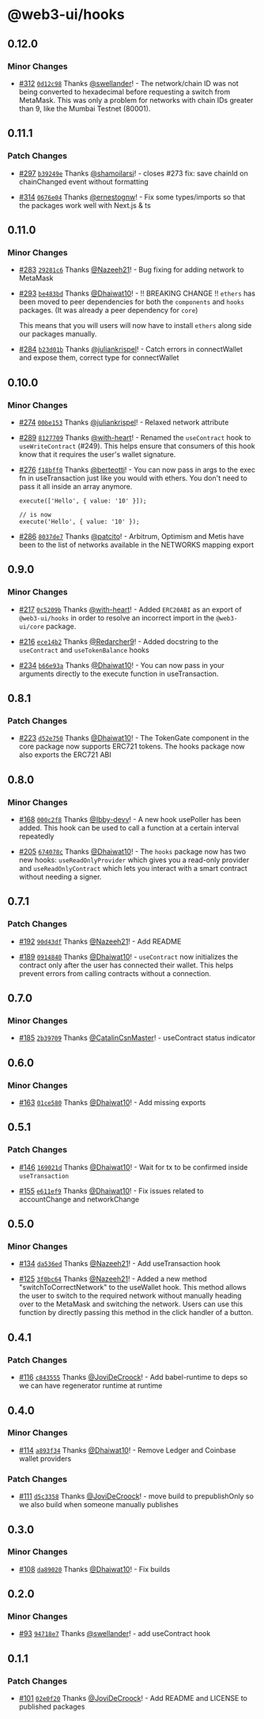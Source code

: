 # @web3-ui/hooks

## 0.12.0

### Minor Changes

- [#312](https://github.com/Developer-DAO/web3-ui/pull/312) [`0d12c98`](https://github.com/Developer-DAO/web3-ui/commit/0d12c98ce76e8bdde2627df6daa86ced69a5acca) Thanks [@swellander](https://github.com/swellander)! - The network/chain ID was not being converted to hexadecimal before requesting a switch from MetaMask. This was only a problem for networks with chain IDs greater than 9, like the Mumbai Testnet (80001).

## 0.11.1

### Patch Changes

- [#297](https://github.com/Developer-DAO/web3-ui/pull/297) [`b39249e`](https://github.com/Developer-DAO/web3-ui/commit/b39249eee07246fe24ab0e11876eb05fb4a6ceb1) Thanks [@shamoilarsi](https://github.com/shamoilarsi)! - closes #273
  fix: save chainId on chainChanged event without formatting

* [#314](https://github.com/Developer-DAO/web3-ui/pull/314) [`0676e04`](https://github.com/Developer-DAO/web3-ui/commit/0676e044f600db04ab01540aa4fb4e3ce011e91d) Thanks [@ernestognw](https://github.com/ernestognw)! - Fix some types/imports so that the packages work well with Next.js & ts

## 0.11.0

### Minor Changes

- [#283](https://github.com/Developer-DAO/web3-ui/pull/283) [`29281c6`](https://github.com/Developer-DAO/web3-ui/commit/29281c6727aa74f5bb0807b4adf06428804bf319) Thanks [@Nazeeh21](https://github.com/Nazeeh21)! - Bug fixing for adding network to MetaMask

* [#293](https://github.com/Developer-DAO/web3-ui/pull/293) [`be483bd`](https://github.com/Developer-DAO/web3-ui/commit/be483bd66022466578ed8ab7782db04b04c1b6c3) Thanks [@Dhaiwat10](https://github.com/Dhaiwat10)! - !! BREAKING CHANGE !!
  `ethers` has been moved to peer dependencies for both the `components` and `hooks` packages. (It was already a peer dependency for `core`)

  This means that you will users will now have to install `ethers` along side our packages manually.

- [#284](https://github.com/Developer-DAO/web3-ui/pull/284) [`b23d01b`](https://github.com/Developer-DAO/web3-ui/commit/b23d01b93cf74626f33913cbaa270ddd6f111636) Thanks [@juliankrispel](https://github.com/juliankrispel)! - Catch errors in connectWallet and expose them, correct type for connectWallet

## 0.10.0

### Minor Changes

- [#274](https://github.com/Developer-DAO/web3-ui/pull/274) [`00be153`](https://github.com/Developer-DAO/web3-ui/commit/00be153264a5efc1ad883156f942b76c214e4cde) Thanks [@juliankrispel](https://github.com/juliankrispel)! - Relaxed network attribute

* [#289](https://github.com/Developer-DAO/web3-ui/pull/289) [`8127709`](https://github.com/Developer-DAO/web3-ui/commit/8127709b63417096c5dd3bd9c1ec5eea84e9f6e5) Thanks [@with-heart](https://github.com/with-heart)! - Renamed the `useContract` hook to `useWriteContract` (#249). This helps ensure that consumers of this hook know that it requires the user's wallet signature.

- [#276](https://github.com/Developer-DAO/web3-ui/pull/276) [`f18bff0`](https://github.com/Developer-DAO/web3-ui/commit/f18bff025fdc16d5805ee3bdc466499629068a52) Thanks [@berteotti](https://github.com/berteotti)! - You can now pass in args to the exec fn in useTransaction just like you would with ethers. You don't need to pass it all inside an array anymore.

  ```tsx
  execute(['Hello', { value: '10' }]);

  // is now
  execute('Hello', { value: '10' });
  ```

* [#286](https://github.com/Developer-DAO/web3-ui/pull/286) [`8037de7`](https://github.com/Developer-DAO/web3-ui/commit/8037de7968cf23bfdd4804699b0d6706a2053005) Thanks [@patcito](https://github.com/patcito)! - Arbitrum, Optimism and Metis have been to the list of networks available in the NETWORKS mapping export

## 0.9.0

### Minor Changes

- [#217](https://github.com/Developer-DAO/web3-ui/pull/217) [`0c5209b`](https://github.com/Developer-DAO/web3-ui/commit/0c5209b987665a3875b297733e6dde8205cd3965) Thanks [@with-heart](https://github.com/with-heart)! - Added `ERC20ABI` as an export of `@web3-ui/hooks` in order to resolve an incorrect import in the `@web3-ui/core` package.

* [#216](https://github.com/Developer-DAO/web3-ui/pull/216) [`ece14b2`](https://github.com/Developer-DAO/web3-ui/commit/ece14b2ea025772eef0251432dc43e41e3e219c0) Thanks [@Redarcher9](https://github.com/Redarcher9)! - Added docstring to the `useContract` and `useTokenBalance` hooks

- [#234](https://github.com/Developer-DAO/web3-ui/pull/234) [`b66e93a`](https://github.com/Developer-DAO/web3-ui/commit/b66e93a97f9c260b903ba0545fd368ec4842f349) Thanks [@Dhaiwat10](https://github.com/Dhaiwat10)! - You can now pass in your arguments directly to the execute function in useTransaction.

## 0.8.1

### Patch Changes

- [#223](https://github.com/Developer-DAO/web3-ui/pull/223) [`d52e750`](https://github.com/Developer-DAO/web3-ui/commit/d52e75078af16aa851c834624e5130a741d66556) Thanks [@Dhaiwat10](https://github.com/Dhaiwat10)! - The TokenGate component in the core package now supports ERC721 tokens. The hooks package now also exports the ERC721 ABI

## 0.8.0

### Minor Changes

- [#168](https://github.com/Developer-DAO/web3-ui/pull/168) [`000c2f8`](https://github.com/Developer-DAO/web3-ui/commit/000c2f8a8f15e963d090f305f7d6e6073ec41e4c) Thanks [@Ibby-devv](https://github.com/Ibby-devv)! - A new hook usePoller has been added. This hook can be used to call a function at a certain interval repeatedly

* [#205](https://github.com/Developer-DAO/web3-ui/pull/205) [`674078c`](https://github.com/Developer-DAO/web3-ui/commit/674078c28ea2b32229b119dd2f01bfa9a6b9e8af) Thanks [@Dhaiwat10](https://github.com/Dhaiwat10)! - The `hooks` package now has two new hooks: `useReadOnlyProvider` which gives you a read-only provider and `useReadOnlyContract` which lets you interact with a smart contract without needing a signer.

## 0.7.1

### Patch Changes

- [#192](https://github.com/Developer-DAO/web3-ui/pull/192) [`90d43df`](https://github.com/Developer-DAO/web3-ui/commit/90d43df64873e6a35c1d0b1deabbfc1fe594f62c) Thanks [@Nazeeh21](https://github.com/Nazeeh21)! - Add README

* [#189](https://github.com/Developer-DAO/web3-ui/pull/189) [`0914840`](https://github.com/Developer-DAO/web3-ui/commit/0914840b6081b1e4b6ab14afb36064d6666b40e3) Thanks [@Dhaiwat10](https://github.com/Dhaiwat10)! - `useContract` now initializes the contract only after the user has connected their wallet. This helps prevent errors from calling contracts without a connection.

## 0.7.0

### Minor Changes

- [#185](https://github.com/Developer-DAO/web3-ui/pull/185) [`2b39709`](https://github.com/Developer-DAO/web3-ui/commit/2b3970987eff7c9aeabbce027477079a43a61220) Thanks [@CatalinCsnMaster](https://github.com/CatalinCsnMaster)! - useContract status indicator

## 0.6.0

### Minor Changes

- [#163](https://github.com/Developer-DAO/web3-ui/pull/163) [`01ce580`](https://github.com/Developer-DAO/web3-ui/commit/01ce5809debb2284545620861d11893e4f9675f0) Thanks [@Dhaiwat10](https://github.com/Dhaiwat10)! - Add missing exports

## 0.5.1

### Patch Changes

- [#146](https://github.com/Developer-DAO/web3-ui/pull/146) [`169021d`](https://github.com/Developer-DAO/web3-ui/commit/169021df19ebc7819f68d74213dc74380d8a71d6) Thanks [@Dhaiwat10](https://github.com/Dhaiwat10)! - Wait for tx to be confirmed inside `useTransaction`

* [#155](https://github.com/Developer-DAO/web3-ui/pull/155) [`e611ef9`](https://github.com/Developer-DAO/web3-ui/commit/e611ef9860ac0179e3c3dcfc64f05aac3b88baa7) Thanks [@Dhaiwat10](https://github.com/Dhaiwat10)! - Fix issues related to accountChange and networkChange

## 0.5.0

### Minor Changes

- [#134](https://github.com/Developer-DAO/web3-ui/pull/134) [`da536ed`](https://github.com/Developer-DAO/web3-ui/commit/da536ed8df37c768764ca616a9bb83fc91a01d5e) Thanks [@Nazeeh21](https://github.com/Nazeeh21)! - Add useTransaction hook

* [#125](https://github.com/Developer-DAO/web3-ui/pull/125) [`3f0bc64`](https://github.com/Developer-DAO/web3-ui/commit/3f0bc640cc4d0d4ee4e656afd16c6fc2fbfc9cbd) Thanks [@Nazeeh21](https://github.com/Nazeeh21)! - Added a new method "switchToCorrectNetwork" to the useWallet hook. This method allows the user to switch to the required network without manually heading over to the MetaMask and switching the network. Users can use this function by directly passing this method in the click handler of a button.

## 0.4.1

### Patch Changes

- [#116](https://github.com/Developer-DAO/web3-ui/pull/116) [`c843555`](https://github.com/Developer-DAO/web3-ui/commit/c843555369f56c01653f0486e54a31a382353ed4) Thanks [@JoviDeCroock](https://github.com/JoviDeCroock)! - Add babel-runtime to deps so we can have regenerator runtime at runtime

## 0.4.0

### Minor Changes

- [#114](https://github.com/Developer-DAO/web3-ui/pull/114) [`a893f34`](https://github.com/Developer-DAO/web3-ui/commit/a893f34036844b8b7100bac98eea8b62036c8491) Thanks [@Dhaiwat10](https://github.com/Dhaiwat10)! - Remove Ledger and Coinbase wallet providers

### Patch Changes

- [#111](https://github.com/Developer-DAO/web3-ui/pull/111) [`d5c3358`](https://github.com/Developer-DAO/web3-ui/commit/d5c3358e0a487359619c4fe234d573b0940b34a8) Thanks [@JoviDeCroock](https://github.com/JoviDeCroock)! - move build to prepublishOnly so we also build when someone manually publishes

## 0.3.0

### Minor Changes

- [#108](https://github.com/Developer-DAO/web3-ui/pull/108) [`da89020`](https://github.com/Developer-DAO/web3-ui/commit/da89020b0ccf5bfc170bbdede25d2bb379c376ba) Thanks [@Dhaiwat10](https://github.com/Dhaiwat10)! - Fix builds

## 0.2.0

### Minor Changes

- [#93](https://github.com/Developer-DAO/web3-ui/pull/93) [`94718e7`](https://github.com/Developer-DAO/web3-ui/commit/94718e75c480d493f32808746a3d485c3cc9f9ff) Thanks [@swellander](https://github.com/swellander)! - add useContract hook

## 0.1.1

### Patch Changes

- [#101](https://github.com/Developer-DAO/web3-ui/pull/101) [`02e0f20`](https://github.com/Developer-DAO/web3-ui/commit/02e0f202d0682f8af502c63b5c2ec73a6518205e) Thanks [@JoviDeCroock](https://github.com/JoviDeCroock)! - Add README and LICENSE to published packages
